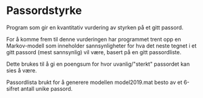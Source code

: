 # Passordstyrke
Program som gir en kvantitativ vurdering av styrken på et gitt passord.

For å komme frem til denne vurderingen har programmet trent opp en
Markov-modell som inneholder sannsynligheter for hva det neste tegnet
i et gitt passord (mest sannsynlig) vil være, basert på en gitt passordliste.

Dette brukes til å gi en poengsum for hvor uvanlig/"sterkt" passordet kan sies å være.

Passordlista brukt for å generere modellen model2019.mat besto
av et 6-sifret antall unike passord.
